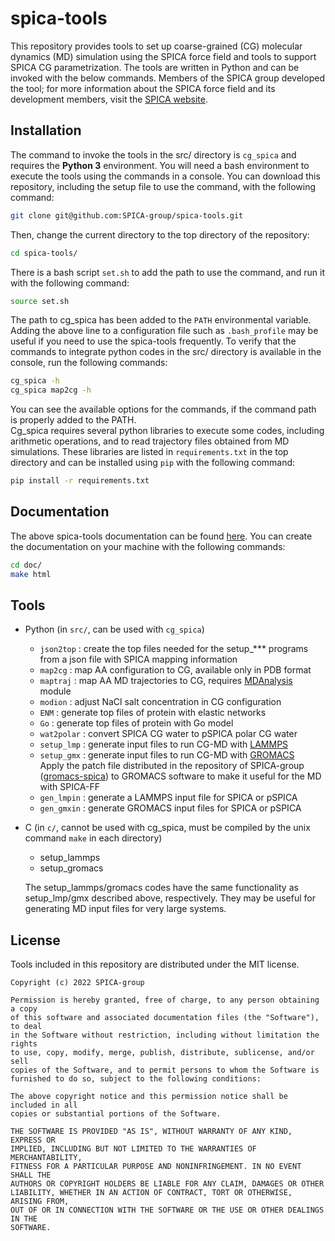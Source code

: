 # spica-tools  
This repository provides tools to set up coarse-grained (CG) molecular dynamics (MD) simulation 
using the SPICA force field and tools to support SPICA CG parametrization.
The tools are written in Python and can be invoked with the below commands.
Members of the SPICA group developed the tool; for more information about the SPICA force field and 
its development members, visit the [SPICA website](https://www.spica-ff.org).  

## Installation  
The command to invoke the tools in the src/ directory is `cg_spica` and requires the 
**Python 3** environment. You will need a bash environment to execute the tools using the commands in a console. 
You can download this repository, including the setup file to use the command, with the following command:  
```bash
git clone git@github.com:SPICA-group/spica-tools.git  
```    
Then, change the current directory to the top directory of the repository:  
```bash
cd spica-tools/  
```    
There is a bash script `set.sh` to add the path to use the command, and run it with the following 
command:  
```bash
source set.sh  
``` 
The path to cg_spica has been added to the `PATH` environmental variable. Adding the above line to a 
configuration file such as `.bash_profile` may be useful if you need to use the spica-tools frequently. 
To verify that the commands to integrate python codes in the src/ directory is available in the console, 
run the following commands:
```bash
cg_spica -h  
cg_spica map2cg -h  
```    
You can see the available options for the commands, if the command path is properly added to the PATH.  
Cg_spica requires several python libraries to execute some codes, including arithmetic operations, and 
to read trajectory files obtained from MD simulations. These libraries are listed in `requirements.txt` 
in the top directory and can be installed using `pip` with the following command:  
```bash
pip install -r requirements.txt  
```    
## Documentation  

The above spica-tools documentation can be found [here](https://spica-group.github.io/spica-tools). 
You can create the documentation on your machine with the following commands:  
```bash
cd doc/  
make html  
```

## Tools
* Python (in `src/`, can be used with `cg_spica`)
  * `json2top`  : create the top files needed for the setup_*** programs from a json file 
                  with SPICA mapping information  
  * `map2cg`    : map AA configuration to CG, available only in PDB format
  * `maptraj`   : map AA MD trajectories to CG, requires [MDAnalysis](https://www.mdanalysis.org) module
  * `modion`    : adjust NaCl salt concentration in CG configuration
  * `ENM`       : generate top files of protein with elastic networks
  * `Go`        : generate top files of protein with Go model
  * `wat2polar` : convert SPICA CG water to pSPICA polar CG water
  * `setup_lmp` : generate input files to run CG-MD with [LAMMPS](https://www.lammps.org)
  * `setup_gmx` : generate input files to run CG-MD with [GROMACS](https://www.gromacs.org)   
                  Apply the patch file distributed in the repository of SPICA-group 
                  ([gromacs-spica](https://github.com/SPICA-group/gromacs-spica)) to GROMACS software to make it useful 
                  for the MD with SPICA-FF
  * `gen_lmpin` : generate a LAMMPS input file for SPICA or pSPICA
  * `gen_gmxin` : generate GROMACS input files for SPICA or pSPICA

* C (in `c/`, cannot be used with cg_spica, must be compiled by the unix command `make` in each directory) 
  * setup_lammps  
  * setup_gromacs  
  
  The setup_lammps/gromacs codes have the same functionality as setup_lmp/gmx described above, 
  respectively. They may be useful for generating MD input files for very large systems.  

## License

Tools included in this repository are distributed under the MIT license.  

    Copyright (c) 2022 SPICA-group

    Permission is hereby granted, free of charge, to any person obtaining a copy
    of this software and associated documentation files (the "Software"), to deal
    in the Software without restriction, including without limitation the rights
    to use, copy, modify, merge, publish, distribute, sublicense, and/or sell
    copies of the Software, and to permit persons to whom the Software is
    furnished to do so, subject to the following conditions:

    The above copyright notice and this permission notice shall be included in all
    copies or substantial portions of the Software.

    THE SOFTWARE IS PROVIDED "AS IS", WITHOUT WARRANTY OF ANY KIND, EXPRESS OR
    IMPLIED, INCLUDING BUT NOT LIMITED TO THE WARRANTIES OF MERCHANTABILITY,
    FITNESS FOR A PARTICULAR PURPOSE AND NONINFRINGEMENT. IN NO EVENT SHALL THE
    AUTHORS OR COPYRIGHT HOLDERS BE LIABLE FOR ANY CLAIM, DAMAGES OR OTHER
    LIABILITY, WHETHER IN AN ACTION OF CONTRACT, TORT OR OTHERWISE, ARISING FROM,
    OUT OF OR IN CONNECTION WITH THE SOFTWARE OR THE USE OR OTHER DEALINGS IN THE
    SOFTWARE.
